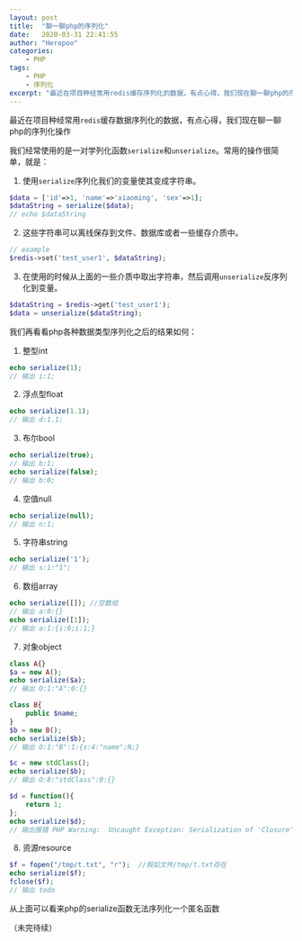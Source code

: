 ```yaml
---
layout: post
title:  "聊一聊php的序列化"
date:   2020-03-31 22:41:55
author: "Heropoo"
categories: 
    - PHP
tags:
    - PHP
    - 序列化
excerpt: "最近在项目种经常用redis缓存序列化的数据，有点心得，我们现在聊一聊php的序列化操作"
---
```

最近在项目种经常用`redis`缓存数据序列化的数据，有点心得，我们现在聊一聊php的序列化操作

我们经常使用的是一对学列化函数`serialize`和`unserialize`。常用的操作很简单，就是：
1. 使用`serialize`序列化我们的变量使其变成字符串。
```php
$data = ['id'=>1, 'name'=>'xiaoming', 'sex'=>1];
$dataString = serialize($data);
// echo $dataString
```

2. 这些字符串可以离线保存到文件、数据库或者一些缓存介质中。
```php
// example
$redis->set('test_user1', $dataString);
```

3. 在使用的时候从上面的一些介质中取出字符串，然后调用`unserialize`反序列化到变量。
```php
$dataString = $redis->get('test_user1');
$data = unserialize($dataString);
```


我们再看看php各种数据类型序列化之后的结果如何：
1. 整型int
```php
echo serialize(1);
// 输出 i:1;
```

2. 浮点型float
```php
echo serialize(1.1);
// 输出 d:1.1;
```

3. 布尔bool
```php
echo serialize(true);
// 输出 b:1;
echo serialize(false);
// 输出 b:0;
```

4. 空值null
```php
echo serialize(null);
// 输出 n:1;
```

5. 字符串string
```php
echo serialize('1');
// 输出 s:1:"1";
```

6. 数组array
```php
echo serialize([]); //空数组
// 输出 a:0:{}
echo serialize([1]);
// 输出 a:1:{i:0;i:1;}
```

7. 对象object
```php
class A{}
$a = new A();
echo serialize($a);
// 输出 O:1:"A":0:{}

class B{
	public $name;
}
$b = new B();
echo serialize($b);
// 输出 O:1:"B":1:{s:4:"name";N;}

$c = new stdClass();
echo serialize($b);
// 输出 O:8:"stdClass":0:{}

$d = function(){
	return 1;
};
echo serialize($d);
// 输出报错 PHP Warning:  Uncaught Exception: Serialization of 'Closure' is not allowed
```

8. 资源resource
```php
$f = fopen("/tmp/t.txt", "r");  //假如文件/tmp/t.txt存在
echo serialize($f);
fclose($f);
// 输出 todo
```

从上面可以看来php的serialize函数无法序列化一个匿名函数

（未完待续）